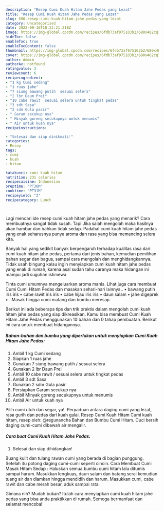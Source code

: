 ```yaml
---
description: "Resep Cumi Kuah Hitam Jahe Pedas yang Lezat"
title: "Resep Cumi Kuah Hitam Jahe Pedas yang Lezat"
slug: 686-resep-cumi-kuah-hitam-jahe-pedas-yang-lezat
category: Uncategorized
date: 2022-09-16T18:22:21.218Z
image: https://img-global.cpcdn.com/recipes/6fdb73af975103b2/680x482cq70/cumi-kuah-hitam-jahe-pedas-foto-resep-utama.jpg
hideToc: false
enableToc: true
enableTocContent: false
thumbnail: https://img-global.cpcdn.com/recipes/6fdb73af975103b2/680x482cq70/cumi-kuah-hitam-jahe-pedas-foto-resep-utama.jpg
cover: https://img-global.cpcdn.com/recipes/6fdb73af975103b2/680x482cq70/cumi-kuah-hitam-jahe-pedas-foto-resep-utama.jpg
author: Admin
authorAv: notfound
ratingvalue: 3
reviewcount: 6
recipeingredient:
- "1 kg Cumi sedang"
- "1 ruas jahe"
- "7 siung bawang putih  sesuai selera"
- "2 lbr Daun Prei"
- "10 cabe rawit  sesuai selera untuk tingkat pedas"
- "3 sdt Sasa"
- "2 sdm Gula pasir"
- " Garam secukup nya"
- " Minyak goreng secukupnya untuk menumis"
- " Air untuk kuah nya"
recipeinstructions:

- "Selesai dan siap dinikmati!"
categories:
- Resep
tags:
- cumi
- kuah
- hitam

katakunci: cumi kuah hitam 
nutrition: 231 calories
recipecuisine: Indonesian
preptime: "PT36M"
cooktime: "PT31M"
recipeyield: "2"
recipecategory: Lunch

---
```



Lagi mencari ide resep cumi kuah hitam jahe pedas yang menarik? Cara membuatnya sangat tidak susah. Tapi Jika salah mengolah maka hasilnya akan hambar dan bahkan tidak sedap. Padahal cumi kuah hitam jahe pedas yang enak seharusnya punya aroma dan rasa yang bisa memancing selera kita.


Banyak hal yang sedikit banyak berpengaruh terhadap kualitas rasa dari cumi kuah hitam jahe pedas, pertama dari jenis bahan, kemudian pemilihan bahan segar dan bagus, sampai cara mengolah dan menghidangkannya. Tidak usah bingung kalau ingin menyiapkan cumi kuah hitam jahe pedas yang enak di rumah, karena asal sudah tahu caranya maka hidangan ini mampu jadi suguhan istimewa.

Tinta cumi umumnya mengeluarkan aroma manis. Lihat juga cara membuat Cumi Cumi Hitam Pedas dan masakan sehari-hari lainnya.. • bawang putih iris iris • cabe rawit iris iris • cabe hijau iris iris • daun salam • jahe digeprek • . Masak hingga cumi matang dan bumbu meresap.


Berikut ini ada beberapa tips dan trik praktis dalam mengolah cumi kuah hitam jahe pedas yang siap dikreasikan. Kamu bisa membuat Cumi Kuah Hitam Jahe Pedas menggunakan 10 bahan dan 0 tahap pembuatan. Berikut ini cara untuk membuat hidangannya.

<!--inarticleads1-->

##### Bahan-bahan dan bumbu yang diperlukan untuk menyiapkan Cumi Kuah Hitam Jahe Pedas:

1. Ambil 1 kg Cumi sedang
1. Siapkan 1 ruas jahe
1. Gunakan 7 siung bawang putih / sesuai selera
1. Gunakan 2 lbr Daun Prei
1. Ambil 10 cabe rawit / sesuai selera untuk tingkat pedas
1. Ambil 3 sdt Sasa
1. Gunakan 2 sdm Gula pasir
1. Persiapkan  Garam secukup nya
1. Ambil  Minyak goreng secukupnya untuk menumis
1. Ambil  Air untuk kuah nya


Pilih cumi utuh dan segar, ya!. Perpaduan antara daging cumi yang lezat, rasa gurih dan pedas dari kuah gulai. Resep Cumi Kuah Hitam Cumi kuah hitam, resep oleh: @regunancha Bahan dan Bumbu Cumi Hitam. Cuci bersih daging cumi-cumi dibawah air mengalir. 

<!--inarticleads2-->

##### Cara buat Cumi Kuah Hitam Jahe Pedas:


1. Selesai dan siap dihidangkan!

Buang kulit dan tulang rawan cumi yang berada di bagian punggung. Setelah itu potong daging cumi-cumi seperti cincin. Cara Membuat Cumi Masak Hitam Sedap : Haluskan semua bumbu cumi hitam lalu ditumis sampai harum. Masukkan lengkuas, daun salam dan batang serai kemudian tuang air dan diamkan hingga mendidih dan harum. Masukkan cumi, cabe rawit dan cabe merah besar, aduk sampai rata. 

Gimana nih? Mudah bukan? Itulah cara menyiapkan cumi kuah hitam jahe pedas yang bisa anda praktikkan di rumah. Semoga bermanfaat dan selamat mencoba!
